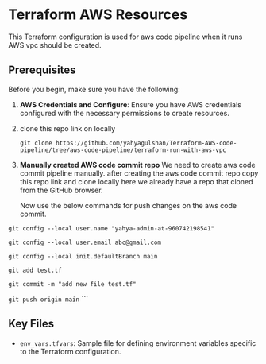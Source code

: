 # Terraform AWS Resources 

This Terraform configuration is used for aws code pipeline when it runs AWS vpc should be created.

## Prerequisites 

Before you begin, make sure you have the following:

1. **AWS Credentials and Configure**: Ensure you have AWS credentials configured with the necessary permissions to create resources.
2. clone this repo link on locally

   `git clone https://github.com/yahyagulshan/Terraform-AWS-code-pipeline/tree/aws-code-pipeline/terraform-run-with-aws-vpc`
3. **Manually created AWS code commit repo** We need to create aws code commit pipeline manually. after creating the aws code commit repo copy this repo link
   and clone locally here we already have a repo that cloned from the GitHub browser.

   Now use the below commands for push changes on the aws code commit.

`git config --local user.name "yahya-admin-at-960742198541"`

`git config --local user.email abc@gmail.com`

`git config --local init.defaultBranch main`

`git add test.tf`

`git commit -m "add new file test.tf"`

`git push origin main`
     ```

## Key Files 

 * `env_vars.tfvars`: Sample file for defining environment variables specific to the Terraform configuration.


